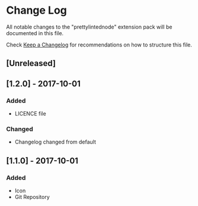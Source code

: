 # Change Log
All notable changes to the "prettylintednode" extension pack will be documented in this file.

Check [Keep a Changelog](http://keepachangelog.com/) for recommendations on how to structure this file.

## [Unreleased]

## [1.2.0] - 2017-10-01
### Added
- LICENCE file

### Changed
- Changelog changed from default

## [1.1.0] - 2017-10-01
### Added
- Icon
- Git Repository
